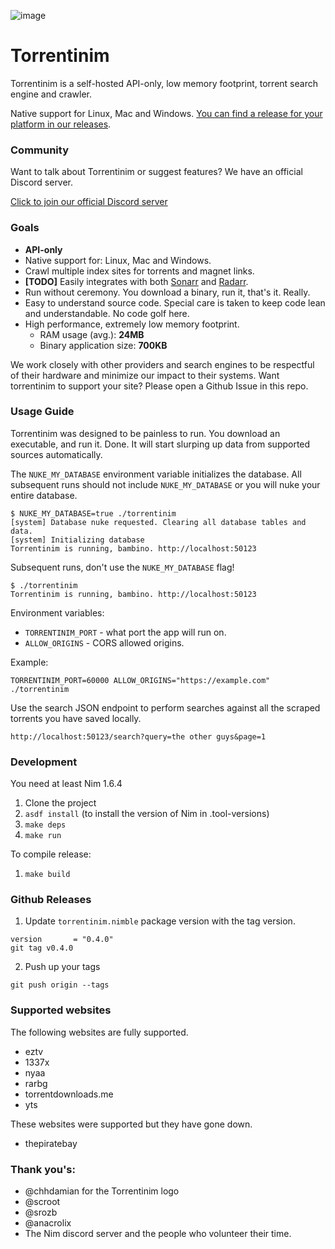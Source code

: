 ![image](https://user-images.githubusercontent.com/686715/93164356-53add180-f6e7-11ea-83ab-6cff289dab7e.png)

# Torrentinim

Torrentinim is a self-hosted API-only, low memory footprint, torrent search engine and crawler.

Native support for Linux, Mac and Windows. [You can find a release for your platform in our releases](https://github.com/sergiotapia/torrentinim/releases).

### Community

Want to talk about Torrentinim or suggest features? We have an official Discord server.

[Click to join our official Discord server](https://discord.gg/CFtGUaW)

### Goals

- **API-only**
- Native support for: Linux, Mac and Windows.
- Crawl multiple index sites for torrents and magnet links.
- **[TODO]** Easily integrates with both [Sonarr](https://github.com/Sonarr/Sonarr) and [Radarr](https://github.com/Radarr/Radarr).
- Run without ceremony. You download a binary, run it, that's it. Really.
- Easy to understand source code. Special care is taken to keep code lean and understandable. No code golf here.
- High performance, extremely low memory footprint.
  - RAM usage (avg.): **24MB**
  - Binary application size: **700KB**

We work closely with other providers and search engines to be respectful of their
hardware and minimize our impact to their systems. Want torrentinim to support your
site? Please open a Github Issue in this repo.

### Usage Guide

Torrentinim was designed to be painless to run. You download an executable, and run it. Done.
It will start slurping up data from supported sources automatically.

The `NUKE_MY_DATABASE` environment variable initializes the database. All subsequent runs should not 
include `NUKE_MY_DATABASE` or you will nuke your entire database.

```
$ NUKE_MY_DATABASE=true ./torrentinim
[system] Database nuke requested. Clearing all database tables and data.
[system] Initializing database
Torrentinim is running, bambino. http://localhost:50123
```

Subsequent runs, don't use the `NUKE_MY_DATABASE` flag!

```
$ ./torrentinim
Torrentinim is running, bambino. http://localhost:50123
```

Environment variables:

- `TORRENTINIM_PORT` - what port the app will run on.
- `ALLOW_ORIGINS` - CORS allowed origins.

Example:

```
TORRENTINIM_PORT=60000 ALLOW_ORIGINS="https://example.com" ./torrentinim
```

Use the search JSON endpoint to perform searches against all the scraped torrents
you have saved locally.

```
http://localhost:50123/search?query=the other guys&page=1
```

### Development

You need at least Nim 1.6.4

1. Clone the project
2. `asdf install` (to install the version of Nim in .tool-versions)
3. `make deps`
4. `make run`

To compile release:

1. `make build`

### Github Releases

1. Update `torrentinim.nimble` package version with the tag version.

```
version       = "0.4.0"
git tag v0.4.0
```

2. Push up your tags

```
git push origin --tags
```

### Supported websites

The following websites are fully supported.

- eztv
- 1337x
- nyaa
- rarbg
- torrentdownloads.me
- yts

These websites were supported but they have gone down.

- thepiratebay

### Thank you's:

- @chhdamian for the Torrentinim logo
- @scroot
- @srozb
- @anacrolix
- The Nim discord server and the people who volunteer their
time.
